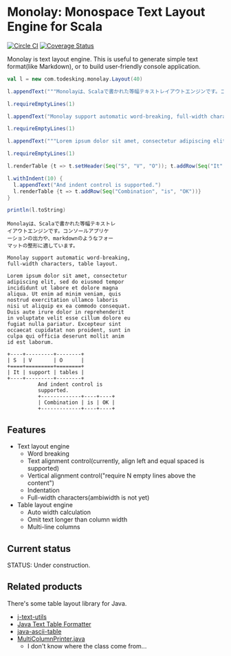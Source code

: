 # Monolay: Monospace Text Layout Engine for Scala
[![Circle CI](https://circleci.com/gh/todesking/monolay.png?style=badge)](https://circleci.com/gh/todesking/monolay)
[![Coverage Status](https://img.shields.io/coveralls/todesking/monolay.svg)](https://coveralls.io/r/todesking/monolay?branch=master)


Monolay is text layout engine.
This is useful to generate simple text format(like Markdown), or to build user-friendly console application.

```scala
val l = new com.todesking.monolay.Layout(40)

l.appendText("""Monolayは、Scalaで書かれた等幅テキストレイアウトエンジンです。コンソールアプリケーションの出力や、markdownのようなフ ォーマットの整形に適しています。""")

l.requireEmptyLines(1)

l.appendText("Monolay support automatic word-breaking, full-width characters, table layout.")

l.requireEmptyLines(1)

l.appendText("""Lorem ipsum dolor sit amet, consectetur adipiscing elit, sed do eiusmod tempor incididunt ut labore et dolore magna aliqua. Ut enim ad minim veniam, quis nostrud exercitation ullamco laboris nisi ut aliquip ex ea commodo consequat. Duis aute irure dolor in reprehenderit in voluptate velit esse cillum dolore eu fugiat nulla pariatur. Excepteur sint occaecat cupidatat non proident, sunt in culpa qui officia deserunt mollit anim id est laborum.""")

l.requireEmptyLines(1)

l.renderTable {t => t.setHeader(Seq("S", "V", "O")); t.addRow(Seq("It", "support", "tables")) }

l.withIndent(10) {
  l.appendText("And indent control is supported.")
  l.renderTable {t => t.addRow(Seq("Combination", "is", "OK"))}
}

println(l.toString)
```

```
Monolayは、Scalaで書かれた等幅テキストレ
イアウトエンジンです。コンソールアプリケ
ーションの出力や、markdownのようなフォー
マットの整形に適しています。

Monolay support automatic word-breaking,
full-width characters, table layout.

Lorem ipsum dolor sit amet, consectetur
adipiscing elit, sed do eiusmod tempor
incididunt ut labore et dolore magna
aliqua. Ut enim ad minim veniam, quis
nostrud exercitation ullamco laboris
nisi ut aliquip ex ea commodo consequat.
Duis aute irure dolor in reprehenderit
in voluptate velit esse cillum dolore eu
fugiat nulla pariatur. Excepteur sint
occaecat cupidatat non proident, sunt in
culpa qui officia deserunt mollit anim
id est laborum.

+----+---------+--------+
| S  | V       | O      |
+====+=========+========+
| It | support | tables |
+----+---------+--------+
          And indent control is
          supported.
          +-------------+----+----+
          | Combination | is | OK |
          +-------------+----+----+
```

## Features

* Text layout engine
  * Word breaking
  * Text alignment control(currently, align left and equal spaced is supported)
  * Vertical alignment control("require N empty lines above the content")
  * Indentation
  * Full-width characters(ambiwidth is not yet)
* Table layout engine
  * Auto width calculation
  * Omit text longer than column width
  * Multi-line columns

## Current status

STATUS: Under construction.

## Related products

There's some table layout library for Java.

* [j-text-utils](https://code.google.com/p/j-text-utils/)
* [Java Text Table Formatter](http://texttablefmt.sourceforge.net/)
* [java-ascii-table](https://code.google.com/p/java-ascii-table/)
* [MultiColumnPrinter.java](http://www.java2s.com/Code/Java/Development-Class/Utilityclassforprintingalignedcolumnsoftext.htm)
  * I don't know where the class come from...

